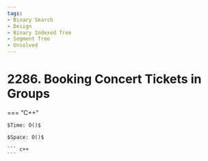 ```yaml
---
tags:
- Binary Search
- Design
- Binary Indexed Tree
- Segment Tree
- Unsolved
---
```



# 2286. Booking Concert Tickets in Groups

=== "C++"

    $Time: O()$

    $Space: O()$

    ``` c++
    ```